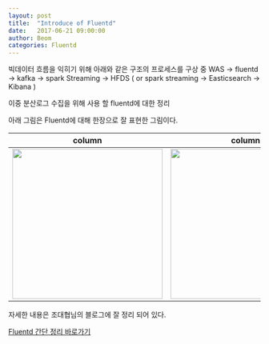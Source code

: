 ```yaml
---
layout: post
title:  "Introduce of Fluentd"
date:   2017-06-21 09:00:00
author: Beom
categories: Fluentd
---
```


빅데이터 흐름을 익히기 위해 아래와 같은 구조의 프로세스를 구상 중
WAS -> fluentd -> kafka -> spark Streaming -> HFDS 
( or spark streaming -> Easticsearch -> Kibana )

이중 분산로그 수집을 위해 사용 할 fluentd에 대한 정리

아래 그림은 Fluentd에 대해 한장으로 잘 표현한 그림이다.

| column | column |
|--------|--------|
|<img src="https://github.com/ntmaster84/ntmaster84.github.io/blob/master/_posts/resource/fluentd-before.png?raw=true" width="300">|<img src="https://github.com/ntmaster84/ntmaster84.github.io/blob/master/_posts/resource/fluentd-architecture.png?raw=true" width="300">|

자세한 내용은 조대협님의 블로그에 잘 정리 되어 있다.

[Fluentd 간단 정리 바로가기](http://rnder.tistory.com/25)




